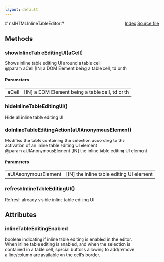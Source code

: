 ```yaml
---
layout: default
---
```

<div class='links' style='float:right'><a href="../index.html">Index</a>
<a href="http://dxr.mozilla.org/mozilla-central/source/editor/nsIHTMLInlineTableEditor.idl">Source file</a>
</div>
# nsIHTMLInlineTableEditor #

## Methods ##

### showInlineTableEditingUI(aCell) ###
  
Shows inline table editing UI around a table cell  
@param aCell [IN] a DOM Element being a table cell, td or th  
  

#### Parameters ####

<table>

<tr>
<td>aCell</td>
<td>[IN] a DOM Element being a table cell, td or th  
</td>
</tr>

</table>

### hideInlineTableEditingUI() ###
  
Hide all inline table editing UI  
  

### doInlineTableEditingAction(aUIAnonymousElement) ###
  
Modifies the table containing the selection according to the  
activation of an inline table editing UI element  
@param aUIAnonymousElement [IN] the inline table editing UI element  
  

#### Parameters ####

<table>

<tr>
<td>aUIAnonymousElement</td>
<td>[IN] the inline table editing UI element  
</td>
</tr>

</table>

### refreshInlineTableEditingUI() ###
  
Refresh already visible inline table editing UI  
  

## Attributes ##

### inlineTableEditingEnabled ###
  
boolean indicating if inline table editing is enabled in the editor.  
When inline table editing is enabled, and when the selection is  
contained in a table cell, special buttons allowing to add/remove  
a line/column are available on the cell's border.  
  
